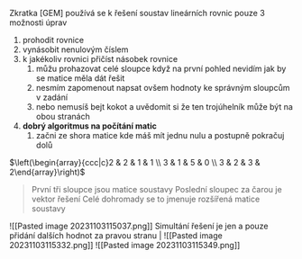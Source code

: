 Zkratka [GEM]
používá se k řešení soustav lineárních rovnic
pouze 3 možnosti úprav
1. prohodit rovnice
2. vynásobit nenulovým číslem
3. k jakékoliv rovnici přičíst násobek rovnice
	1. můžu prohazovat celé sloupce když na první pohled nevidím jak by se matice měla dát řešit
	2. nesmím zapomenout napsat ovšem hodnoty ke správným sloupcům v zadání
	3. nebo nemusíš bejt kokot a uvědomit si že ten trojúhelník může být na obou stranách
4. **dobrý algoritmus na počítání matic**
	1. začni ze shora matice kde máš mít jednu nulu a postupně pokračuj dolů

$\left(\begin{array}{ccc|c}2 & 2 & 1 & 1 \\ 3 & 1 & 5 & 0 \\ 3 & 2 & 3 & 2\end{array}\right)$
>První tři sloupce jsou matice soustavy
>Poslední sloupec za čarou je vektor řešení
>Celé dohromady se to jmenuje rozšířená matice soustavy

![[Pasted image 20231103115037.png]]
Simultání řešení je jen a pouze přidání dalších hodnot za pravou stranu |
![[Pasted image 20231103115332.png]]
![[Pasted image 20231103115349.png]]
